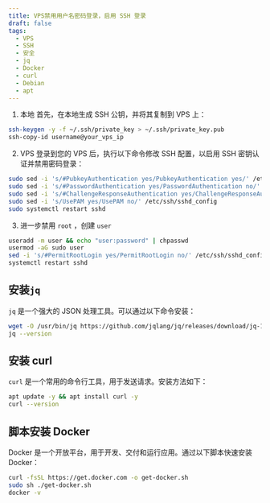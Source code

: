 ```yaml
---
title: VPS禁用用户名密码登录，启用 SSH 登录
draft: false
tags:
  - VPS
  - SSH
  - 安全
  - jq
  - Docker
  - curl
  - Debian
  - apt
---
```


1. 本地
   首先，在本地生成 SSH 公钥，并将其复制到 VPS 上：

```bash
ssh-keygen -y -f ~/.ssh/private_key > ~/.ssh/private_key.pub
ssh-copy-id username@your_vps_ip
```

2. VPS
   登录到您的 VPS 后，执行以下命令修改 SSH 配置，以启用 SSH 密钥认证并禁用密码登录：

```bash
sudo sed -i 's/#PubkeyAuthentication yes/PubkeyAuthentication yes/' /etc/ssh/sshd_config
sudo sed -i 's/#PasswordAuthentication yes/PasswordAuthentication no/' /etc/ssh/sshd_config
sudo sed -i 's/#ChallengeResponseAuthentication yes/ChallengeResponseAuthentication no/' /etc/ssh/sshd_config
sudo sed -i 's/UsePAM yes/UsePAM no/' /etc/ssh/sshd_config
sudo systemctl restart sshd
```

3. 进一步禁用 `root` ，创建 `user`

```bash
useradd -m user && echo "user:password" | chpasswd
usermod -aG sudo user
sed -i 's/#PermitRootLogin yes/PermitRootLogin no/' /etc/ssh/sshd_config || sed -i 's/PermitRootLogin yes/PermitRootLogin no/' /etc/ssh/sshd_config
systemctl restart sshd
```

## 安装`jq`

`jq` 是一个强大的 JSON 处理工具。可以通过以下命令安装：

```bash
wget -O /usr/bin/jq https://github.com/jqlang/jq/releases/download/jq-1.7.1/jq-linux-amd64 && chmod +x /usr/bin/jq
jq --version
```

## 安装 curl

`curl` 是一个常用的命令行工具，用于发送请求。安装方法如下：

```bash
apt update -y && apt install curl -y
curl --version
```

## 脚本安装 Docker

Docker 是一个开放平台，用于开发、交付和运行应用。通过以下脚本快速安装 Docker：

```bash
curl -fsSL https://get.docker.com -o get-docker.sh
sudo sh ./get-docker.sh
docker -v
```
